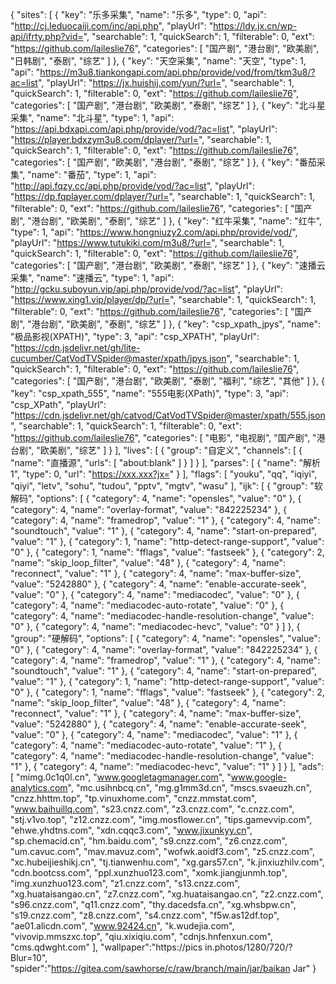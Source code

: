 {
  "sites": [
    {
      "key": "乐多采集",
      "name": "乐多",
      "type": 0,
      "api": "http://cj.leduocaiji.com/inc/api.php",
      "playUrl": "https://ldy.jx.cn/wp-api/ifrty.php?vid=",
      "searchable": 1,
      "quickSearch": 1,
      "filterable": 0,
      "ext": "https://github.com/laileslie76",
      "categories": [
        "国产剧",
        "港台剧",
        "欧美剧",
        "日韩剧",
        "泰剧",
        "综艺"
      ]
    },
    {
      "key": "天空采集",
      "name": "天空",
      "type": 1,
      "api": "https://m3u8.tiankongapi.com/api.php/provide/vod/from/tkm3u8/?ac=list",
      "playUrl": "https://jx.huishij.com/yun/?url=",
      "searchable": 1,
      "quickSearch": 1,
      "filterable": 0,
      "ext": "https://github.com/laileslie76",
      "categories": [
        "国产剧",
        "港台剧",
        "欧美剧",
        "泰剧",
        "综艺"
      ]
    },
    {
      "key": "北斗星采集",
      "name": "北斗星",
      "type": 1,
      "api": "https://api.bdxapi.com/api.php/provide/vod/?ac=list",
      "playUrl": "https://player.bdxzym3u8.com/dplayer/?url=",
      "searchable": 1,
      "quickSearch": 1,
      "filterable": 0,
      "ext": "https://github.com/laileslie76",
      "categories": [
        "国产剧",
        "欧美剧",
        "港台剧",
        "泰剧",
        "综艺"
      ]
    },
    {
      "key": "番茄采集",
      "name": "番茄",
      "type": 1,
      "api": "http://api.fqzy.cc/api.php/provide/vod/?ac=list",
      "playUrl": "https://dp.fqplayer.com/dplayer/?url=",
      "searchable": 1,
      "quickSearch": 1,
      "filterable": 0,
      "ext": "https://github.com/laileslie76",
      "categories": [
        "国产剧",
        "港台剧",
        "欧美剧",
        "泰剧",
        "综艺"
      ]
    },
    {
      "key": "红牛采集",
      "name": "红牛",
      "type": 1,
      "api": "https://www.hongniuzy2.com/api.php/provide/vod/",
      "playUrl": "https://www.tutukiki.com/m3u8/?url=",
      "searchable": 1,
      "quickSearch": 1,
      "filterable": 0,
      "ext": "https://github.com/laileslie76",
      "categories": [
        "国产剧",
        "港台剧",
        "欧美剧",
        "泰剧",
        "综艺"
      ]
    },
    {
      "key": "速播云采集",
      "name": "速播云",
      "type": 1,
      "api": "http://gcku.suboyun.vip/api.php/provide/vod/?ac=list",
      "playUrl": "https://www.xing1.vip/player/dp/?url=",
      "searchable": 1,
      "quickSearch": 1,
      "filterable": 0,
      "ext": "https://github.com/laileslie76",
      "categories": [
        "国产剧",
        "港台剧",
        "欧美剧",
        "泰剧",
        "综艺"
      ]
    },
    {
      "key": "csp_xpath_jpys",
      "name": "极品影视(XPATH)",
      "type": 3,
      "api": "csp_XPATH",
      "playUrl": "https://cdn.jsdelivr.net/gh/lite-cucumber/CatVodTVSpider@master/xpath/jpys.json",
      "searchable": 1,
      "quickSearch": 1,
      "filterable": 0,
      "ext": "https://github.com/laileslie76",
      "categories": [
        "国产剧",
        "港台剧",
        "欧美剧",
        "泰剧",
        "福利",
        "综艺",
        "其他"
      ]
    },
    {
      "key": "csp_xpath_555",
      "name": "555电影(XPath)",
      "type": 3,
      "api": "csp_XPath",
      "playUrl": "https://cdn.jsdelivr.net/gh/catvod/CatVodTVSpider@master/xpath/555.json",
      "searchable": 1,
      "quickSearch": 1,
      "filterable": 0,
      "ext": "https://github.com/laileslie76",
      "categories": [
        "电影",
        "电视剧",
        "国产剧",
        "港台剧",
        "欧美剧",
        "综艺"
      ]
    }
  ],
  "lives": [
    {
      "group": "自定义",
      "channels": [
        {
          "name": "直播源",
          "urls": [
            "about:blank"
          ]
        }
      ]
    }
  ],
  "parses": [
    {
      "name": "解析1",
      "type": 0,
      "url": "https://xxx.xxx?jx="
    }
  ],
  "flags": [
    "youku",
    "qq",
    "iqiyi",
    "qiyi",
    "letv",
    "sohu",
    "tudou",
    "pptv",
    "mgtv",
    "wasu"
  ],
  "ijk": [
    {
      "group": "软解码",
      "options": [
        {
          "category": 4,
          "name": "opensles",
          "value": "0"
        },
        {
          "category": 4,
          "name": "overlay-format",
          "value": "842225234"
        },
        {
          "category": 4,
          "name": "framedrop",
          "value": "1"
        },
        {
          "category": 4,
          "name": "soundtouch",
          "value": "1"
        },
        {
          "category": 4,
          "name": "start-on-prepared",
          "value": "1"
        },
        {
          "category": 1,
          "name": "http-detect-range-support",
          "value": "0"
        },
        {
          "category": 1,
          "name": "fflags",
          "value": "fastseek"
        },
        {
          "category": 2,
          "name": "skip_loop_filter",
          "value": "48"
        },
        {
          "category": 4,
          "name": "reconnect",
          "value": "1"
        },
        {
          "category": 4,
          "name": "max-buffer-size",
          "value": "5242880"
        },
        {
          "category": 4,
          "name": "enable-accurate-seek",
          "value": "0"
        },
        {
          "category": 4,
          "name": "mediacodec",
          "value": "0"
        },
        {
          "category": 4,
          "name": "mediacodec-auto-rotate",
          "value": "0"
        },
        {
          "category": 4,
          "name": "mediacodec-handle-resolution-change",
          "value": "0"
        },
        {
          "category": 4,
          "name": "mediacodec-hevc",
          "value": "0"
        }
      ]
    },
    {
      "group": "硬解码",
      "options": [
        {
          "category": 4,
          "name": "opensles",
          "value": "0"
        },
        {
          "category": 4,
          "name": "overlay-format",
          "value": "842225234"
        },
        {
          "category": 4,
          "name": "framedrop",
          "value": "1"
        },
        {
          "category": 4,
          "name": "soundtouch",
          "value": "1"
        },
        {
          "category": 4,
          "name": "start-on-prepared",
          "value": "1"
        },
        {
          "category": 1,
          "name": "http-detect-range-support",
          "value": "0"
        },
        {
          "category": 1,
          "name": "fflags",
          "value": "fastseek"
        },
        {
          "category": 2,
          "name": "skip_loop_filter",
          "value": "48"
        },
        {
          "category": 4,
          "name": "reconnect",
          "value": "1"
        },
        {
          "category": 4,
          "name": "max-buffer-size",
          "value": "5242880"
        },
        {
          "category": 4,
          "name": "enable-accurate-seek",
          "value": "0"
        },
        {
          "category": 4,
          "name": "mediacodec",
          "value": "1"
        },
        {
          "category": 4,
          "name": "mediacodec-auto-rotate",
          "value": "1"
        },
        {
          "category": 4,
          "name": "mediacodec-handle-resolution-change",
          "value": "1"
        },
        {
          "category": 4,
          "name": "mediacodec-hevc",
          "value": "1"
        }
      ]
    }
  ],
  "ads": [
    "mimg.0c1q0l.cn",
    "www.googletagmanager.com",
    "www.google-analytics.com",
    "mc.usihnbcq.cn",
    "mg.g1mm3d.cn",
    "mscs.svaeuzh.cn",
    "cnzz.hhttm.top",
    "tp.vinuxhome.com",
    "cnzz.mmstat.com",
    "www.baihuillq.com",
    "s23.cnzz.com",
    "z3.cnzz.com",
    "c.cnzz.com",
    "stj.v1vo.top",
    "z12.cnzz.com",
    "img.mosflower.cn",
    "tips.gamevvip.com",
    "ehwe.yhdtns.com",
    "xdn.cqqc3.com",
    "www.jixunkyy.cn",
    "sp.chemacid.cn",
    "hm.baidu.com",
    "s9.cnzz.com",
    "z6.cnzz.com",
    "um.cavuc.com",
    "mav.mavuz.com",
    "wofwk.aoidf3.com",
    "z5.cnzz.com",
    "xc.hubeijieshikj.cn",
    "tj.tianwenhu.com",
    "xg.gars57.cn",
    "k.jinxiuzhilv.com",
    "cdn.bootcss.com",
    "ppl.xunzhuo123.com",
    "xomk.jiangjunmh.top",
    "img.xunzhuo123.com",
    "z1.cnzz.com",
    "s13.cnzz.com",
    "xg.huataisangao.cn",
    "z7.cnzz.com",
    "xg.huataisangao.cn",
    "z2.cnzz.com",
    "s96.cnzz.com",
    "q11.cnzz.com",
    "thy.dacedsfa.cn",
    "xg.whsbpw.cn",
    "s19.cnzz.com",
    "z8.cnzz.com",
    "s4.cnzz.com",
    "f5w.as12df.top",
    "ae01.alicdn.com",
    "www.92424.cn",
    "k.wudejia.com",
    "vivovip.mmszxc.top",
    "qiu.xixiqiu.com",
    "cdnjs.hnfenxun.com",
    "cms.qdwght.com"
  ],
"wallpaper":"https://pics in.photos/1280/720/?Blur=10",
"spider":"https://gitea.com/sawhorse/c/raw/branch/main/jar/baikan
Jar"
}
